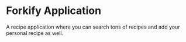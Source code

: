# Forkify Application

A recipe application where you can search tons of recipes and add your personal recipe as well.
